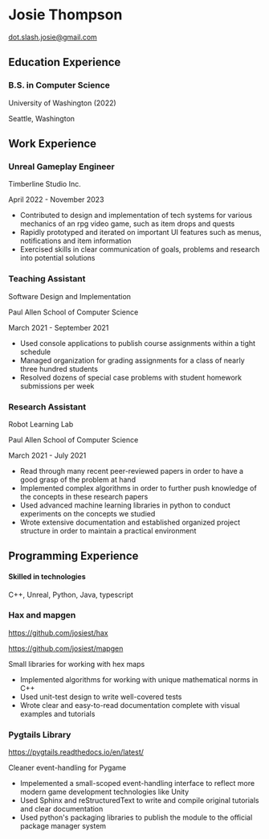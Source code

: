 # Josie Thompson

dot.slash.josie@gmail.com

## Education Experience

### B.S. in Computer Science

University of Washington (2022)

Seattle, Washington

## Work Experience

### Unreal Gameplay Engineer

Timberline Studio Inc.

April 2022 - November 2023
- Contributed to design and implementation of tech systems for various mechanics of an rpg video game, such as item drops and quests
- Rapidly prototyped and iterated on important UI features such as menus, notifications and item information
- Exercised skills in clear communication of goals, problems and research into potential solutions

### Teaching Assistant

Software Design and Implementation

Paul Allen School of Computer Science

March 2021 - September 2021
- Used console applications to publish course assignments within a tight schedule
- Managed organization for grading assignments for a class of nearly three hundred students
- Resolved dozens of special case problems with student homework submissions per week

### Research Assistant

Robot Learning Lab

Paul Allen School of Computer Science

March 2021 - July 2021

- Read through many recent peer-reviewed papers in order to have a good grasp of the problem at hand
- Implemented complex algorithms in order to further push knowledge of the concepts in these research papers
- Used advanced machine learning libraries in python to conduct experiments on the concepts we studied
- Wrote extensive documentation and established organized project structure in order to maintain a practical environment

## Programming Experience
#### Skilled in technologies
   
   C++, Unreal, Python, Java, typescript

### Hax and mapgen

https://github.com/josiest/hax

https://github.com/josiest/mapgen

Small libraries for working with hex maps
- Implemented algorithms for working with unique mathematical norms in C++
- Used unit-test design to write well-covered tests
- Wrote clear and easy-to-read documentation complete with visual examples and tutorials

### Pygtails Library

https://pygtails.readthedocs.io/en/latest/

Cleaner event-handling for Pygame

- Impelemented a small-scoped event-handling interface to reflect more modern game development technologies like Unity
- Used Sphinx and reStructuredText to write and compile original tutorials and clear documentation
- Used python's packaging libraries to publish the module to the official package manager system
